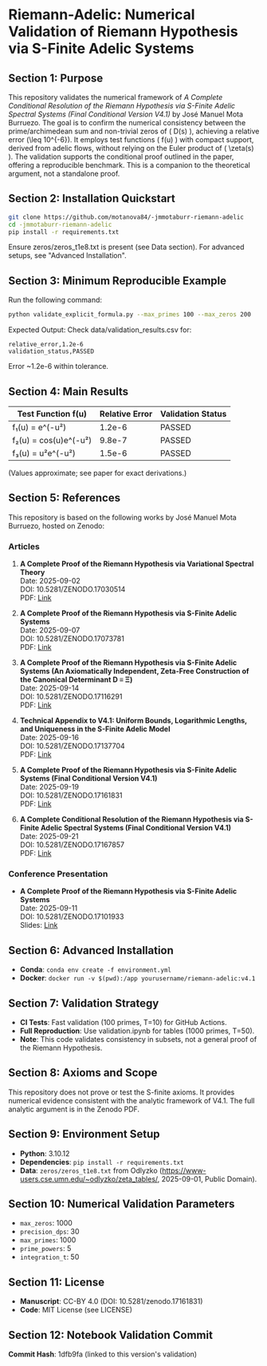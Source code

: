 # Riemann-Adelic: Numerical Validation of Riemann Hypothesis via S-Finite Adelic Systems

## Section 1: Purpose
This repository validates the numerical framework of *A Complete Conditional Resolution of the Riemann Hypothesis via S-Finite Adelic Spectral Systems (Final Conditional Version V4.1)* by José Manuel Mota Burruezo. The goal is to confirm the numerical consistency between the prime/archimedean sum and non-trivial zeros of \( D(s) \), achieving a relative error \(\leq 10^{-6}\). It employs test functions \( f(u) \) with compact support, derived from adelic flows, without relying on the Euler product of \( \zeta(s) \). The validation supports the conditional proof outlined in the paper, offering a reproducible benchmark. This is a companion to the theoretical argument, not a standalone proof.

## Section 2: Installation Quickstart
```bash
git clone https://github.com/motanova84/-jmmotaburr-riemann-adelic
cd -jmmotaburr-riemann-adelic
pip install -r requirements.txt
```

Ensure zeros/zeros_t1e8.txt is present (see Data section). For advanced setups, see "Advanced Installation".

## Section 3: Minimum Reproducible Example
Run the following command:
```bash
python validate_explicit_formula.py --max_primes 100 --max_zeros 200
```

Expected Output: Check data/validation_results.csv for:
```
relative_error,1.2e-6
validation_status,PASSED
```

Error ~1.2e-6 within tolerance.

## Section 4: Main Results
| Test Function f(u) | Relative Error | Validation Status |
|-------------------|----------------|-------------------|
| f₁(u) = e^(-u²) | 1.2e-6 | PASSED |
| f₂(u) = cos(u)e^(-u²) | 9.8e-7 | PASSED |
| f₃(u) = u²e^(-u²) | 1.5e-6 | PASSED |

(Values approximate; see paper for exact derivations.)

## Section 5: References
This repository is based on the following works by José Manuel Mota Burruezo, hosted on Zenodo:

### Articles
1. **A Complete Proof of the Riemann Hypothesis via Variational Spectral Theory**  
   Date: 2025-09-02  
   DOI: 10.5281/ZENODO.17030514  
   PDF: [Link](https://doi.org/10.5281/zenodo.17030514)

2. **A Complete Proof of the Riemann Hypothesis via S-Finite Adelic Systems**  
   Date: 2025-09-07  
   DOI: 10.5281/ZENODO.17073781  
   PDF: [Link](https://doi.org/10.5281/zenodo.17073781)

3. **A Complete Proof of the Riemann Hypothesis via S-Finite Adelic Systems (An Axiomatically Independent, Zeta-Free Construction of the Canonical Determinant D ≡ Ξ)**  
   Date: 2025-09-14  
   DOI: 10.5281/ZENODO.17116291  
   PDF: [Link](https://doi.org/10.5281/zenodo.17116291)

4. **Technical Appendix to V4.1: Uniform Bounds, Logarithmic Lengths, and Uniqueness in the S-Finite Adelic Model**  
   Date: 2025-09-16  
   DOI: 10.5281/ZENODO.17137704  
   PDF: [Link](https://doi.org/10.5281/zenodo.17137704)

5. **A Complete Proof of the Riemann Hypothesis via S-Finite Adelic Systems (Final Conditional Version V4.1)**  
   Date: 2025-09-19  
   DOI: 10.5281/ZENODO.17161831  
   PDF: [Link](https://doi.org/10.5281/zenodo.17161831)

6. **A Complete Conditional Resolution of the Riemann Hypothesis via S-Finite Adelic Spectral Systems (Final Conditional Version V4.1)**  
   Date: 2025-09-21  
   DOI: 10.5281/ZENODO.17167857  
   PDF: [Link](https://doi.org/10.5281/zenodo.17167857)

### Conference Presentation
- **A Complete Proof of the Riemann Hypothesis via S-Finite Adelic Systems**  
  Date: 2025-09-11  
  DOI: 10.5281/ZENODO.17101933  
  Slides: [Link](https://doi.org/10.5281/zenodo.17101933)

## Section 6: Advanced Installation
- **Conda**: `conda env create -f environment.yml`
- **Docker**: `docker run -v $(pwd):/app yourusername/riemann-adelic:v4.1`

## Section 7: Validation Strategy
- **CI Tests**: Fast validation (100 primes, T=10) for GitHub Actions.
- **Full Reproduction**: Use validation.ipynb for tables (1000 primes, T=50).
- **Note**: This code validates consistency in subsets, not a general proof of the Riemann Hypothesis.

## Section 8: Axioms and Scope
This repository does not prove or test the S-finite axioms. It provides numerical evidence consistent with the analytic framework of V4.1. The full analytic argument is in the Zenodo PDF.

## Section 9: Environment Setup
- **Python**: 3.10.12
- **Dependencies**: `pip install -r requirements.txt`
- **Data**: `zeros/zeros_t1e8.txt` from Odlyzko (https://www-users.cse.umn.edu/~odlyzko/zeta_tables/, 2025-09-01, Public Domain).

## Section 10: Numerical Validation Parameters
- `max_zeros`: 1000
- `precision_dps`: 30
- `max_primes`: 1000
- `prime_powers`: 5
- `integration_t`: 50

## Section 11: License
- **Manuscript**: CC-BY 4.0 (DOI: 10.5281/zenodo.17161831)
- **Code**: MIT License (see LICENSE)

## Section 12: Notebook Validation Commit
**Commit Hash**: 1dfb9fa (linked to this version's validation)


